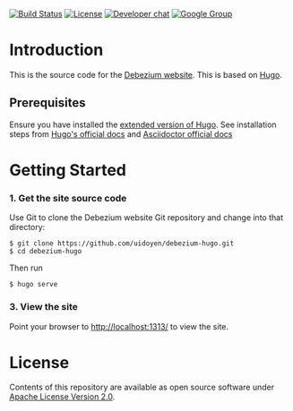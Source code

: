 [![Build Status](https://travis-ci.org/debezium/debezium.github.io.svg?branch=develop)](https://travis-ci.org/debezium/debezium.github.io)
[![License](http://img.shields.io/:license-CC%20BY%203.0-brightgreen.svg)](http://creativecommons.org/licenses/by/3.0/)
[![Developer chat](https://img.shields.io/badge/chat-devs-brightgreen.svg)](https://gitter.im/debezium/dev)
[![Google Group](https://img.shields.io/:mailing%20list-debezium-brightgreen.svg)](https://groups.google.com/forum/#!forum/debezium)

# Introduction

This is the source code for the [Debezium website](https://debezium.io/). This is based on [Hugo](https://gohugo.io/).


## Prerequisites

Ensure you have installed the [extended version of Hugo](https://github.com/gohugoio/hugo/releases). See installation steps from [Hugo's official docs](https://gohugo.io/getting-started/installing/) and [Asciidoctor official docs](https://asciidoctor.org/docs/install-toolchain/)



# Getting Started

### 1. Get the site source code

Use Git to clone the Debezium website Git repository and change into that directory:

    $ git clone https://github.com/uidoyen/debezium-hugo.git
    $ cd debezium-hugo

Then run

    $ hugo serve

### 3. View the site

Point your browser to [http://localhost:1313/](http://localhost:1313) to view the site.

# License

Contents of this repository are available as open source software under [Apache License Version 2.0](./LICENSE.txt).
